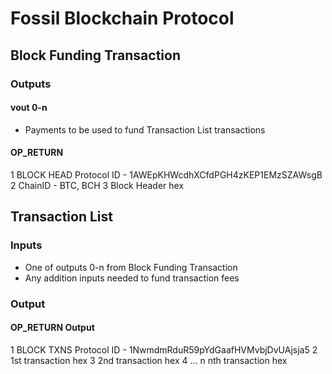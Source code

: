 # Fossil Blockchain Protocol

## Block Funding Transaction
### Outputs
#### vout 0-n
- Payments to be used to fund Transaction List transactions

#### OP_RETURN
1 BLOCK HEAD Protocol ID - 1AWEpKHWcdhXCfdPGH4zKEP1EMzSZAWsgB
2 ChainID - BTC, BCH
3 Block Header hex


## Transaction List
### Inputs
- One of outputs 0-n from Block Funding Transaction
- Any addition inputs needed to fund transaction fees

### Output
#### OP_RETURN Output
1 BLOCK TXNS Protocol ID - 1NwmdmRduR59pYdGaafHVMvbjDvUAjsja5
2 1st transaction hex
3 2nd transaction hex
4 ...
n nth transaction hex

